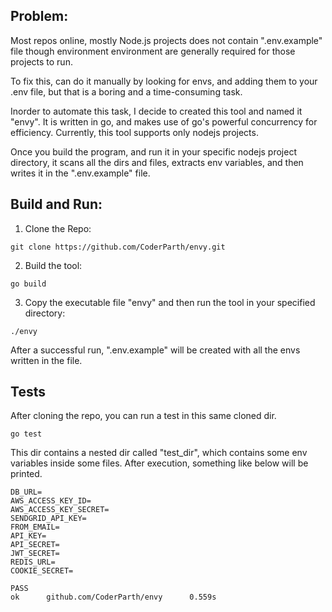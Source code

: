 ## Problem:
Most repos online, mostly Node.js projects does not contain ".env.example" file
though environment environment are generally required for those projects to run. 

To fix this, can do it manually by looking for envs, and adding them to your .env file,
but that is a boring and a time-consuming task.

Inorder to automate this task, I decide to created this tool and named it "envy".
It is written in go, and makes use of go's powerful concurrency for efficiency.
Currently, this tool supports only nodejs projects. 

Once you build the program, and run it in your specific nodejs project directory,
it scans all the dirs and files, extracts env variables, and then writes it in the 
".env.example" file.


## Build and Run:
1. Clone the Repo:
```
git clone https://github.com/CoderParth/envy.git
```

2. Build the tool:
```
go build 
```

3. Copy the executable file "envy" and then run the tool in your specified directory:
```
./envy
```

After a successful run, ".env.example" will be created with all the envs 
written in the file. 


## Tests
After cloning the repo, you can run a test in this same cloned dir.

```
go test
```

This dir contains a nested dir called "test_dir", which contains some env variables
inside some files. After execution, something like below will be printed. 

```
DB_URL=
AWS_ACCESS_KEY_ID=
AWS_ACCESS_KEY_SECRET=
SENDGRID_API_KEY=
FROM_EMAIL=
API_KEY=
API_SECRET=
JWT_SECRET=
REDIS_URL=
COOKIE_SECRET=

PASS
ok      github.com/CoderParth/envy      0.559s
```
